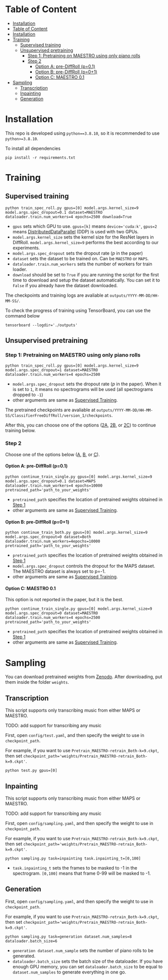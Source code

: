# Table of Content
<!-- @import "[TOC]" {cmd="toc" depthFrom=1 depthTo=4 orderedList=false} -->

<!-- code_chunk_output -->
- [Installation](#installation)
- [Table of Content](#table-of-content)
- [Installation](#installation)
- [Training](#training)
  - [Supervised training](#supervised-training)
  - [Unsupervised pretraining](#unsupervised-pretraining)
    - [Step 1: Pretraining on MAESTRO using only piano rolls](#step-1-pretraining-on-maestro-using-only-piano-rolls)
    - [Step 2](#step-2)
      - [Option A: pre-DiffRoll (p=0.1)](#option-a-pre-diffroll-p01)
      - [Option B: pre-DiffRoll (p=0+1)](#option-b-pre-diffroll-p01)
      - [Option C: MAESTRO 0.1](#option-c-maestro-01)
- [Sampling](#sampling)
  - [Transcription](#transcription)
  - [Inpainting](#inpainting)
  - [Generation](#generation)

<!-- /code_chunk_output -->


# Installation
This repo is developed using `python==3.8.10`, so it is recommended to use `python>=3.8.10`.

To install all dependencies
```
pip install -r requirements.txt
```

# Training

## Supervised training
```
python train_spec_roll.py gpus=[0] model.args.kernel_size=9 model.args.spec_dropout=0.1 dataset=MAESTRO dataloader.train.num_workers=4 epochs=2500 download=True
```


- `gpus` sets which GPU to use. `gpus=[k]` means `device='cuda:k'`, `gpus=2` means [DistributedDataParallel](https://pytorch.org/docs/stable/generated/torch.nn.parallel.DistributedDataParallel.html) (DDP) is used with two GPUs.
- `model.args.kernel_size` sets the kernel size for the ResNet layers in DiffRoll. `model.args.kernel_size=9` performs the best according to our experiments.
- `model.args.spec_dropout` sets the dropout rate ($p$ in the paper)
- `dataset` sets the dataset to be trained on. Can be `MAESTRO` or `MAPS`.
- `dataloader.train.num_workers` sets the number of workers for train loader.
- `download` should be set to `True` if you are running the script for the first time to download and setup the dataset automatically. You can set it to `False` if you already have the dataset downloaded.

The checkpoints and training logs are avaliable at `outputs/YYYY-MM-DD/HH-MM-SS/`. 

To check the progress of training using TensorBoard, you can use the command below
```
tensorboard --logdir='./outputs'
```

## Unsupervised pretraining
### Step 1: Pretraining on MAESTRO using only piano rolls
```
python train_spec_roll.py gpus=[0] model.args.kernel_size=9 model.args.spec_dropout=1 dataset=MAESTRO dataloader.train.num_workers=4 epochs=2500
```

- `model.args.spec_dropout` sets the dropout rate ($p$ in the paper). When it is set to `1`, it means no spectrograms will be used (all spectrograms dropped to `-1`)
- other arguments are same as [Supervised Training](#supervised-training).

The pretrained checkpoints are avaliable at `outputs/YYYY-MM-DD/HH-MM-SS/ClassifierFreeDiffRoll/version_1/checkpoints`.

After this, you can choose one of the options ([2A](#option-a-pre-diffroll-p01), [2B](#option-b-pre-diffroll-p01), or [2C](#option-c-maestro-01)) to continue training below.


### Step 2
Choose one of the options below ([A](#option-a-pre-diffroll-p01), [B](#option-b-pre-diffroll-p01), or [C](#option-c-maestro-01)).
#### Option A: pre-DiffRoll (p=0.1)

```
python continue_train_single.py gpus=[0] model.args.kernel_size=9 model.args.spec_dropout=0.1 dataset=MAPS dataloader.train.num_workers=4 epochs=10000 pretrained_path='path_to_your_weights' 
```

- `pretrained_path` specifies the location of pretrained weights obtained in [Step 1](#step-1-pretraining-on-maestro-using-only-piano-rolls)
- other arguments are same as [Supervised Training](#supervised-training).


#### Option B: pre-DiffRoll (p=0+1)

```
python continue_train_both.py gpus=[0] model.args.kernel_size=9 model.args.spec_dropout=0 dataset=Both dataloader.train.num_workers=4epochs=10000 pretrained_path='path_to_your_weights' 
```

- `pretrained_path` specifies the location of pretrained weights obtained in [Step 1](#step-1-pretraining-on-maestro-using-only-piano-rolls)
- `model.args.spec_dropout` controls the dropout for the MAPS dataset. The MAESTRO dataset is always set to p=-1. 
- other arguments are same as [Supervised Training](#supervised-training).

#### Option C: MAESTRO 0.1
This option is not reported in the paper, but it is the best.

```
python continue_train_single.py gpus=[0] model.args.kernel_size=9 model.args.spec_dropout=0 dataset=MAESTRO dataloader.train.num_workers=4 epochs=2500 pretrained_path='path_to_your_weights' 
```

- `pretrained_path` specifies the location of pretrained weights obtained in [Step 1](#step-1-pretraining-on-maestro-using-only-piano-rolls)
- other arguments are same as [Supervised Training](#supervised-training).

# Sampling
You can download pretrained weights from [Zenodo](https://zenodo.org/record/7214252#.Y00_xUzP260). After downloading, put them inside the folder `weights`.

## Transcription
This script supports only transcribing music from either MAPS or MAESTRO.

TODO: add support for transcribing any music

First, open `config/test.yaml`, and then specify the weight to use in `checkpoint_path`.

For example, if you want to use `Pretrain_MAESTRO-retrain_Both-k=9.ckpt`, then set  `checkpoint_path='weights/Pretrain_MAESTRO-retrain_Both-k=9.ckpt'`.

```
python test.py gpus=[0]
```



## Inpainting
This script supports only transcribing music from either MAPS or MAESTRO.

TODO: add support for transcribing any music

First, open `config/sampling.yaml`, and then specify the weight to use in `checkpoint_path`.

For example, if you want to use `Pretrain_MAESTRO-retrain_Both-k=9.ckpt`, then set  `checkpoint_path='weights/Pretrain_MAESTRO-retrain_Both-k=9.ckpt'`.

```
python sampling.py task=inpainting task.inpainting_t=[0,100]
```

- `task.inpainting_t` sets the frames to be masked to -1 in the spectrogram. `[0,100]` means that frame 0-99 will be masked to -1.

## Generation
First, open `config/sampling.yaml`, and then specify the weight to use in `checkpoint_path`.

For example, if you want to use `Pretrain_MAESTRO-retrain_Both-k=9.ckpt`, then set  `checkpoint_path='weights/Pretrain_MAESTRO-retrain_Both-k=9.ckpt'`.

```
python sampling.py task=generation dataset.num_samples=8 dataloader.batch_size=6

```

- `generation dataset.num_sample` sets the number of piano rolls to be generated.
- `dataloader.batch_size` sets the batch size of the dataloader. If you have enough GPU memory, you can set `dataloader.batch_size` to be equal to `dataset.num_samples` to generate everything in one go.